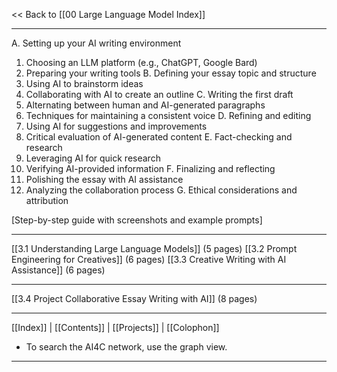
<< Back to [[00 Large Language Model Index]]

---

A. Setting up your AI writing environment 
1. Choosing an LLM platform (e.g., ChatGPT, Google Bard) 
2. Preparing your writing tools 
B. Defining your essay topic and structure 
1. Using AI to brainstorm ideas 
2. Collaborating with AI to create an outline 
C. Writing the first draft 
1. Alternating between human and AI-generated paragraphs 
2. Techniques for maintaining a consistent voice 
D. Refining and editing 
1. Using AI for suggestions and improvements 
2. Critical evaluation of AI-generated content 
E. Fact-checking and research 
1. Leveraging AI for quick research 
2. Verifying AI-provided information 
F. Finalizing and reflecting 
1. Polishing the essay with AI assistance 
2. Analyzing the collaboration process 
G. Ethical considerations and attribution 

[Step-by-step guide with screenshots and example prompts]

---

   [[3.1 Understanding Large Language Models]] (5 pages)
   [[3.2 Prompt Engineering for Creatives]] (6 pages)
   [[3.3 Creative Writing with AI Assistance]] (6 pages)

---

   [[3.4 Project Collaborative Essay Writing with AI]] (8 pages)
   
---
 [[Index]] | [[Contents]] | [[Projects]] | [[Colophon]] 
- To search the AI4C network, use the graph view.
---
